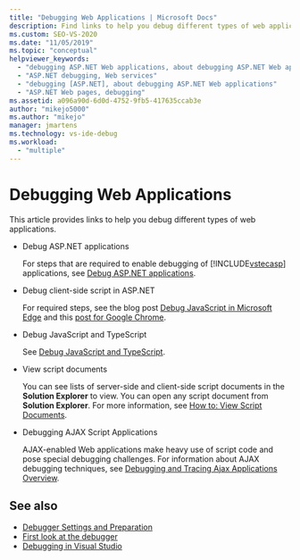 ```yaml
---
title: "Debugging Web Applications | Microsoft Docs"
description: Find links to help you debug different types of web applications, such as ASP.NET apps, JavaScript and TypeScript apps, or AJAX script apps.
ms.custom: SEO-VS-2020
ms.date: "11/05/2019"
ms.topic: "conceptual"
helpviewer_keywords:
  - "debugging ASP.NET Web applications, about debugging ASP.NET Web applications"
  - "ASP.NET debugging, Web services"
  - "debugging [ASP.NET], about debugging ASP.NET Web applications"
  - "ASP.NET Web pages, debugging"
ms.assetid: a096a90d-6d0d-4752-9fb5-417635ccab3e
author: "mikejo5000"
ms.author: "mikejo"
manager: jmartens
ms.technology: vs-ide-debug
ms.workload:
  - "multiple"
---
```

# Debugging Web Applications

This article provides links to help you debug different types of web applications.

- Debug ASP.NET applications

  For steps that are required to enable debugging of [!INCLUDE[vstecasp](../code-quality/includes/vstecasp_md.md)] applications, see [Debug ASP.NET applications](how-to-enable-debugging-for-aspnet-applications.md).

- Debug client-side script in ASP.NET

  For required steps, see the blog post [Debug JavaScript in Microsoft Edge](https://devblogs.microsoft.com/visualstudio/debug-javascript-in-microsoft-edge-from-visual-studio/) and this [post for Google Chrome](https://devblogs.microsoft.com/aspnet/client-side-debugging-of-asp-net-projects-in-google-chrome).

- Debug JavaScript and TypeScript

  See [Debug JavaScript and TypeScript](../javascript/debug-nodejs.md).

- View script documents

  You can see lists of server-side and client-side script documents in the **Solution Explorer** to view. You can open any script document from **Solution Explorer**. For more information, see [How to: View Script Documents](../debugger/how-to-view-script-documents.md).

- Debugging AJAX Script Applications

  AJAX-enabled Web applications make heavy use of script code and pose special debugging challenges. For information about AJAX debugging techniques, see [Debugging and Tracing Ajax Applications Overview](/previous-versions/bb398817(v=vs.140)).

## See also

- [Debugger Settings and Preparation](../debugger/debugger-settings-and-preparation.md)
- [First look at the debugger](../debugger/debugger-feature-tour.md)
- [Debugging in Visual Studio](../debugger/index.yml)
